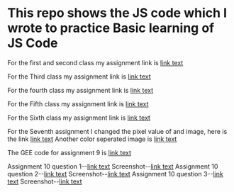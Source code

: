 # This repo shows the JS code which I wrote to practice Basic learning of JS Code

For the first and second class my assignment link is [link text](https://github.com/ChinmoyDas12/Code-practice/blob/main/Class_1%262)

For the Third class my assignment link is [link text](https://github.com/ChinmoyDas12/Code-practice/blob/main/Class_3_practice)

For the fourth class my assignment link is [link text](https://github.com/ChinmoyDas12/Code-practice/blob/main/Class_4_practice)

For the Fifth class my assignment link is [link text](https://github.com/ChinmoyDas12/Code-practice/blob/main/Class_5_practice)

For the Sixth class my assignment link is [link text](https://github.com/ChinmoyDas12/Basic_JS_Code_Practice/blob/main/Class_6_practice)

For the Seventh assignment I changed the pixel value of and image, here is the link [link text](https://github.com/ChinmoyDas12/Basic_JS_Code_Practice/blob/main/gray-emoji.png)
Another color seperated image is [link text](https://github.com/ChinmoyDas12/Basic_JS_Code_Practice/blob/main/Image%20color%20seperated.png)

The GEE code for assignment 9 is [link text](https://code.earthengine.google.com/b96535f5994c34d905104174d814bced)

Assignment 10 question 1--[link text](https://code.earthengine.google.com/b913184d535fd3a95262143918b141ae)
Screenshot--[link text](https://github.com/ChinmoyDas12/Basic_JS_Code_Practice/blob/a3ffad78440f4e3291b83e884d45aca9e4f2131e/1.png)
Assignment 10 question 2--[link text](https://code.earthengine.google.com/482790588a61da0a224421458745e1a4)
Screenshot--[link text](https://github.com/ChinmoyDas12/Basic_JS_Code_Practice/blob/77cbde174c123ede00707296b0dca0140826f6ff/2.png)
Assignment 10 question 3--[link text](https://code.earthengine.google.com/1e9c94e22016fe7e07e0060e21d5a9c2)
Screenshot--[link text](https://github.com/ChinmoyDas12/Basic_JS_Code_Practice/blob/77cbde174c123ede00707296b0dca0140826f6ff/3.png)


